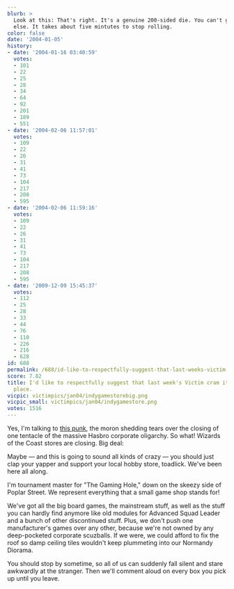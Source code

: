 ```yaml
---
blurb: >
  Look at this: That's right. It's a genuine 200-sided die. You can't get this anywhere
  else. It takes about five mintutes to stop rolling.
color: false
date: '2004-01-05'
history:
- date: '2004-01-16 03:40:59'
  votes:
  - 101
  - 22
  - 25
  - 28
  - 34
  - 64
  - 92
  - 201
  - 189
  - 551
- date: '2004-02-06 11:57:01'
  votes:
  - 109
  - 22
  - 26
  - 31
  - 41
  - 73
  - 104
  - 217
  - 208
  - 595
- date: '2004-02-06 11:59:16'
  votes:
  - 109
  - 22
  - 26
  - 31
  - 41
  - 73
  - 104
  - 217
  - 208
  - 595
- date: '2009-12-09 15:45:37'
  votes:
  - 112
  - 25
  - 28
  - 33
  - 44
  - 76
  - 110
  - 226
  - 216
  - 628
id: 688
permalink: /688/id-like-to-respectfully-suggest-that-last-weeks-victim-cram-it-in-an-uncomfortable-place/
score: 7.82
title: I'd like to respectfully suggest that last week's Victim cram it in an uncomfortable
  place.
vicpic: victimpics/jan04/indygamestorebig.png
vicpic_small: victimpics/jan04/indygamestore.png
votes: 1516
---
```


Yes, I'm talking to [this punk](@/victim/687.md), the moron shedding
tears over the closing of one tentacle of the massive Hasbro corporate
oligarchy. So what! Wizards of the Coast stores are closing. Big deal:

Maybe — and this is going to sound all kinds of crazy — you should
just clap your yapper and support your local hobby store, toadlick.
We've been here all along.

I'm tournament master for "The Gaming Hole," down on the skeezy side of
Poplar Street. We represent everything that a small game shop stands
for!

We've got all the big board games, the mainstream stuff, as well as the
stuff you can hardly find anymore like old modules for Advanced Squad
Leader and a bunch of other discontinued stuff. Plus, we don't push one
manufacturer's games over any other, because we're not owned by any
deep-pocketed corporate scuzballs. If we were, we could afford to fix
the roof so damp ceiling tiles wouldn't keep plummeting into our
Normandy Diorama.

You should stop by sometime, so all of us can suddenly fall silent and
stare awkwardly at the stranger. Then we'll comment aloud on every box
you pick up until you leave.